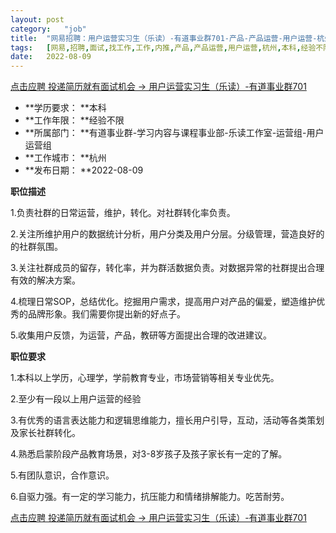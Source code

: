 ```yaml
---
layout:	post
category:	"job"
title:	"网易招聘：用户运营实习生（乐读）-有道事业群701-产品-产品运营-用户运营-杭州本科经验不限"
tags:	[网易,招聘,面试,找工作,工作,内推,产品,产品运营,用户运营,杭州,本科,经验不限]
date:	2022-08-09
---
```


[点击应聘 投递简历就有面试机会 ->  用户运营实习生（乐读）-有道事业群701](http://mobile.bole.netease.com/bole/boleDetail?id=42213&employeeId=346f03c3cda5f04c&key=all)



- **学历要求： **本科
- **工作年限： **经验不限
- **所属部门： **有道事业群-学习内容与课程事业部-乐读工作室-运营组-用户运营组
- **工作城市： **杭州
- **发布日期： **2022-08-09



**职位描述**

1.负责社群的日常运营，维护，转化。对社群转化率负责。

2.关注所维护用户的数据统计分析，用户分类及用户分层。分级管理，营造良好的的社群氛围。

3.关注社群成员的留存，转化率，并为群活数据负责。对数据异常的社群提出合理有效的解决方案。

4.梳理日常SOP，总结优化。挖掘用户需求，提高用户对产品的偏爱，塑造维护优秀的品牌形象。我们需要你提出新的好点子。

5.收集用户反馈，为运营，产品，教研等方面提出合理的改进建议。



**职位要求**

1.本科以上学历，心理学，学前教育专业，市场营销等相关专业优先。

2.至少有一段以上用户运营的经验

3.有优秀的语言表达能力和逻辑思维能力，擅长用户引导，互动，活动等各类策划及家长社群转化。

4.熟悉启蒙阶段产品教育场景，对3-8岁孩子及孩子家长有一定的了解。

5.有团队意识，合作意识。

6.自驱力强。有一定的学习能力，抗压能力和情绪排解能力。吃苦耐劳。



[点击应聘 投递简历就有面试机会 ->  用户运营实习生（乐读）-有道事业群701](http://mobile.bole.netease.com/bole/boleDetail?id=42213&employeeId=346f03c3cda5f04c&key=all)